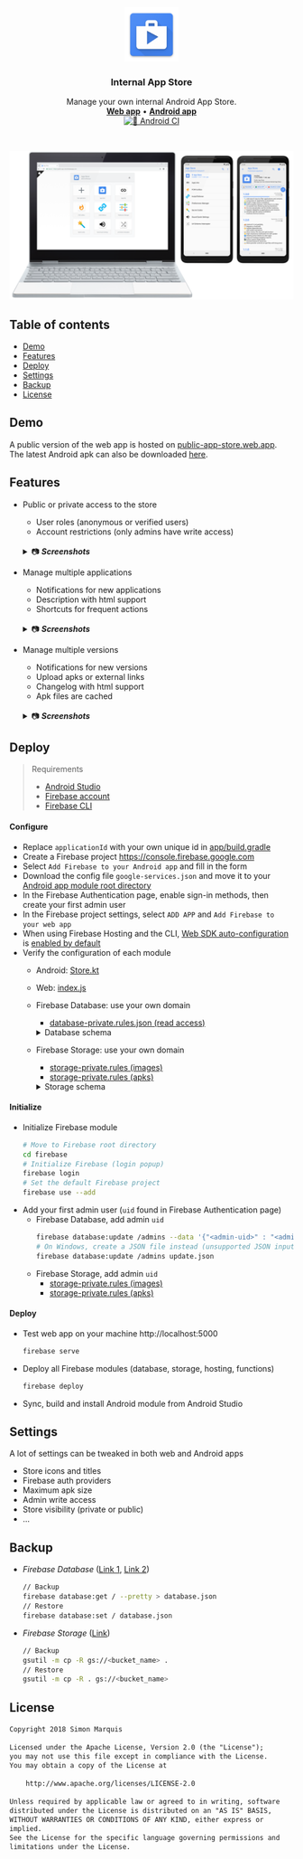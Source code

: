 <div align="center">
  <img src="art/ic_launcher_web.png" alt="" width="96px" height="96px">
</div>
<h3 align="center">Internal App Store</h3>
<p align="center">
  Manage your own internal Android App Store.<br>
  <a href="https://public-app-store.web.app/"><strong>Web app</strong></a> • <a href="https://github.com/SimonMarquis/InternalAppStore/releases"><strong>Android app</strong></a><br>
  <a href="https://github.com/SimonMarquis/InternalAppStore/actions/workflows/android.yml"><img src="https://github.com/SimonMarquis/InternalAppStore/actions/workflows/android.yml/badge.svg" alt="🤖 Android CI"></a>
</p>

<br>

![App Store](art/header.png)

## Table of contents

<!-- MarkdownTOC levels="2" -->

- [Demo](#demo)
- [Features](#features)
- [Deploy](#deploy)
- [Settings](#settings)
- [Backup](#backup)
- [License](#license)

<!-- /MarkdownTOC -->

## Demo

A public version of the web app is hosted on [public-app-store.web.app](https://public-app-store.web.app).  
The latest Android apk can also be downloaded [here](https://github.com/SimonMarquis/InternalAppStore/releases).

## Features

- Public or private access to the store
  + User roles (anonymous or verified users)
  + Account restrictions (only admins have write access)

  <br>
  <details>
  <summary>📷 <b><i>Screenshots</i></b></summary>

  | Web | Android |
  |:---:|:---:|
  | <img src="art/web_sign_in.png" width="500px" title="Login"> | <img src="art/android_sign_in.png" width="300px" title="Login"> |

  </details>
- Manage multiple applications
  + Notifications for new applications
  + Description with html support
  + Shortcuts for frequent actions

  <br>
  <details>
  <summary>📷 <b><i>Screenshots</i></b></summary>

  | Web | Android |
  |:---:|:---:|
  | <img src="art/web_applications_admin.png" width="500px" title="List of applications"> | <img src="art/android_applications.png" width="300px" title="List of applications"> |
  | <img src="art/web_applications_add.png" title="Add application"> |  |
  | <img src="art/web_applications_edit.png" title="Edit application"> |  |

  </details>
- Manage multiple versions
  + Notifications for new versions
  + Upload apks or external links
  + Changelog with html support
  + Apk files are cached

  <br>
  <details>
  <summary>📷 <b><i>Screenshots</i></b></summary>

  | Web | Android |
  |:---:|:---:|
  | <img src="art/web_versions.png" width="500px" title="List of versions"> | <img src="art/android_versions_downloading.png" width="300px" title="List of versions"> |
  | <img src="art/web_versions_add.png" width="500px" title="Add version"> |  |

  </details>

## Deploy

> Requirements
> - [Android Studio](https://developer.android.com/studio/)
> - [Firebase account](https://console.firebase.google.com)
> - [Firebase CLI](https://github.com/firebase/firebase-tools)

#### Configure

- Replace `applicationId` with your own unique id in [app/build.gradle](app/build.gradle#L15)
- Create a Firebase project https://console.firebase.google.com
- Select `Add Firebase to your Android app` and fill in the form
- Download the config file `google-services.json` and move it to your [Android app module root directory](app/)
- In the Firebase Authentication page, enable sign-in methods, then create your first admin user
- In the Firebase project settings, select `ADD APP` and `Add Firebase to your web app`
- When using Firebase Hosting and the CLI, [Web SDK auto-configuration](https://firebase.googleblog.com/2017/04/easier-configuration-for-firebase-on-web.html) is [enabled by default](https://github.com/SimonMarquis/InternalAppStore/commit/2b94dd0e7e1614a06a3126f57e2fb69cfeeab257)
- Verify the configuration of each module
  + Android: [Store.kt](app/src/main/java/fr/smarquis/appstore/Store.kt#L18-L30)
  + Web: [index.js](firebase/hosting/index.js#L5-L23)
  + Firebase Database: use your own domain
    * [database-private.rules.json (read access)](firebase/database/database-private.rules.json#L19-L20)
    <details>
    <summary>Database schema</summary>

    ```
    ├──admins
    │   └──{$uid}
    ├──store
    │   ├──applications
    │   │   └──{$application_id}
    │   │       ├──name
    │   │       ├──packageName
    │   │       ├──description
    │   │       ├──image
    │   │       ├──link_{#}
    │   │       │   ├──name
    │   │       │   └──uri
    │   │       └──silent
    │   └──versions
    │       └──{$application_id}
    │           └──{$version_id}
    │               ├──name
    │               ├──description
    │               ├──timestamp
    │               ├──apkRef
    │               ├──apkGeneration
    │               ├──apkUrl
    │               ├──silent
    │               ├──downloads
    │               └──installs
    └──analytics
        ├──downloads
        │   └──{$application_id}
        │       └──{$version_id}
        │           └──{$uid}
        └──installs
            └──{$application_id}
                └──{$version_id}
                    └──{$uid}
    ```

    </details>
  + Firebase Storage: use your own domain
    * [storage-private.rules (images)](firebase/storage/storage-private.rules#L6-L7)
    * [storage-private.rules (apks)](firebase/storage/storage-private.rules#L21-L22)
    <details>
    <summary>Storage schema</summary>

    ```
    └──applications
        └──{$applicationUid}
            │──image
            └──versions
                └──{$versionUid}.apk
    ```

    </details>

#### Initialize

- Initialize Firebase module
  ```bash
  # Move to Firebase root directory
  cd firebase
  # Initialize Firebase (login popup)
  firebase login
  # Set the default Firebase project
  firebase use --add
  ```
- Add your first admin user (`uid` found in Firebase Authentication page)
  + Firebase Database, add admin `uid`
    ```bash
    firebase database:update /admins --data '{"<admin-uid>" : "<admin-email>"}'
    # On Windows, create a JSON file instead (unsupported JSON input)
    firebase database:update /admins update.json
    ```
  + Firebase Storage, add admin `uid`
    * [storage-private.rules (images)](firebase/storage/storage-private.rules#L8-L9)
    * [storage-private.rules (apks)](firebase/storage/storage-private.rules#L23-L24)

#### Deploy

- Test web app on your machine http://localhost:5000
  ```bash
  firebase serve
  ```
- Deploy all Firebase modules (database, storage, hosting, functions)
  ```bash
  firebase deploy
  ```
- Sync, build and install Android module from Android Studio

## Settings

A lot of settings can be tweaked in both web and Android apps
- Store icons and titles
- Firebase auth providers
- Maximum apk size
- Admin write access
- Store visibility (private or public)
- …

## Backup

- *Firebase Database* ([Link 1](https://firebase.googleblog.com/2017/12/read-and-write-your-realtime-database.html), [Link 2](https://firebase.google.com/docs/database/backups))
  ```bash
  // Backup
  firebase database:get / --pretty > database.json
  // Restore
  firebase database:set / database.json
  ```
- *Firebase Storage* ([Link](https://stackoverflow.com/questions/46369844/is-it-a-way-to-backup-data-in-firebase-storage))
  ```bash
  // Backup
  gsutil -m cp -R gs://<bucket_name> .
  // Restore
  gsutil -m cp -R . gs://<bucket_name>
  ```

## License

```
Copyright 2018 Simon Marquis

Licensed under the Apache License, Version 2.0 (the "License");
you may not use this file except in compliance with the License.
You may obtain a copy of the License at

    http://www.apache.org/licenses/LICENSE-2.0

Unless required by applicable law or agreed to in writing, software
distributed under the License is distributed on an "AS IS" BASIS,
WITHOUT WARRANTIES OR CONDITIONS OF ANY KIND, either express or implied.
See the License for the specific language governing permissions and
limitations under the License.
```

